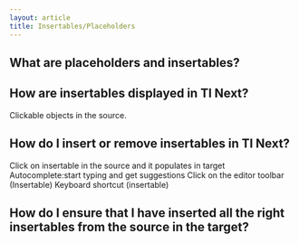 ```yaml
---
layout: article
title: Insertables/Placeholders
---
```



## What are placeholders and insertables?

## How are insertables displayed in TI Next?

Clickable objects in the source.

## How do I insert or remove insertables in TI Next?

Click on insertable in the source and it populates in target Autocomplete:start typing and get suggestions Click on the editor toolbar (Insertable) Keyboard shortcut (insertable)

## How do I ensure that I have inserted all the right insertables from the source in the target?